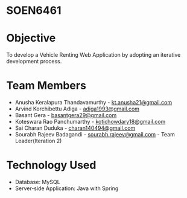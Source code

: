 # SOEN6461


# Objective
To develop a Vehicle Renting Web Application by adopting an iterative development process.

# Team Members

* Anusha Keralapura Thandavamurthy - kt.anusha21@gmail.com
* Arvind Korchibettu Adiga - adiga1993@gmail.com
* Basant Gera - basantgera29@gmail.com
* Koteswara Rao Panchumarthy - kotichowdary18@gmail.com
* Sai Charan Duduka - charan140494@gmail.com
* Sourabh Rajeev Badagandi - sourabh.rajeev@gmail.com - Team Leader(Iteration 2)

# Technology Used
* Database: MySQL
* Server-side Application: Java with Spring
